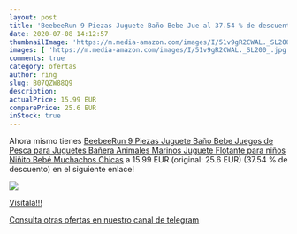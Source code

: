 ```yaml
---
layout: post
title: 'BeebeeRun 9 Piezas Juguete Baño Bebe Jue al 37.54 % de descuento'
date: 2020-07-08 14:12:57
thumbnailImage: 'https://m.media-amazon.com/images/I/51v9gR2CWAL._SL200_.jpg'
images: [ 'https://m.media-amazon.com/images/I/51v9gR2CWAL._SL200_.jpg' ]
comments: true
category: ofertas
author: ring
slug: B07QZW88Q9
description:
actualPrice: 15.99 EUR
comparePrice: 25.6 EUR
inStock: true
---
```


Ahora mismo tienes [BeebeeRun 9 Piezas Juguete Baño Bebe Juegos de Pesca para Juguetes Bañera Animales Marinos Juguete Flotante para niños Niñito Bebé Muchachos Chicas](https://www.amazon.com/dp/B07QZW88Q9/?tag=redken08-20) a 15.99 EUR (original: 25.6 EUR) (37.54 %  de descuento) en el siguiente enlace!

[![](https://m.media-amazon.com/images/I/51v9gR2CWAL._SL200_.jpg)](https://www.amazon.com/dp/B07QZW88Q9/?tag=redken08-20)

[Visítala!!!](https://www.amazon.com/dp/B07QZW88Q9/?tag=redken08-20)

[Consulta otras ofertas en nuestro canal de telegram](https://t.me/s/ofertas25)
